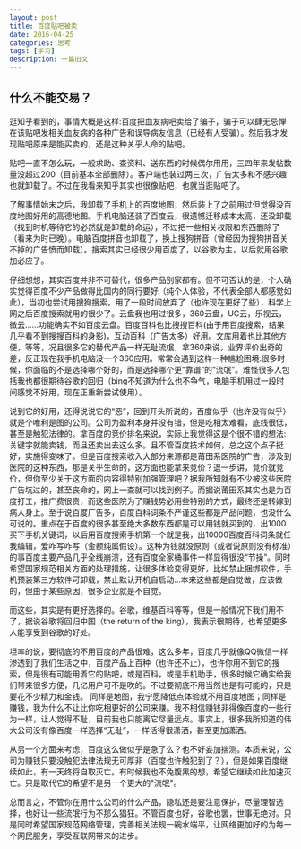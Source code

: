 ```yaml
---
layout: post
title: 百度贴吧被卖
date: 2016-04-25
categories: 思考
tags: [学习]
description: 一篇旧文
---
```


## 什么不能交易？

逛知乎看到的，事情大概是这样:百度把血友病吧卖给了骗子，骗子可以肆无忌惮在该贴吧发相关血友病的各种广告和误导病友信息（已经有人受骗）。然后我才发现贴吧原来是能买卖的，还是这种关乎人命的贴吧。

贴吧一直不怎么玩，一般求助、查资料、送东西的时候偶尔用用，三四年来发帖数量没超过200（目前基本全部删除）。客户端也装过两三次，广告太多和不感兴趣也就卸载了。不过在我看来知乎其实也很像贴吧，也就当逛贴吧了。

了解事情始末之后，我卸载了手机上的百度地图，然后装上了之前用过但觉得没百度地图好用的高德地图。手机电脑还装了百度云，很遗憾迁移成本太高，还没卸载（找到时机等待它的必然就是卸载的命运），不过把一些相关权限和东西删除了（看来为时已晚）。电脑百度拼音也卸载了，换上搜狗拼音（曾经因为搜狗拼音关不掉的广告愤而卸载）。搜索其实已经很少用百度了，以谷歌为主，以后就用谷歌加必应了。

仔细想想，其实百度并非不可替代，很多产品别家都有。但不可否认的是，个人确实觉得百度不少产品做得比国内的同行要好（纯个人体验，不代表全部人都感觉如此），当初也尝试用搜狗搜索，用了一段时间放弃了（也许现在更好了些），科学上网之后百度搜索就用的很少了。云盘我也用过很多，360云盘，UC云，乐视云，微云……功能确实不如百度云盘。百度百科也比搜搜百科(由于用百度搜索，结果几乎看不到搜搜百科的身影)，互动百科（广告太多）好用。文库用着也比其他方便，等等，况且很多它的替代产品一样无耻流氓，拿360来说，业界评价出奇的差，反正现在我手机电脑没一个360应用。常常会遇到这样一种尴尬困境:很多时候，你面临的不是选择哪个好的，而是选择哪个更“靠谱”的“流氓”。难怪很多人包括我也都很期待谷歌的回归（bing不知道为什么也不争气，电脑手机用过一段时间感觉不好用，现在正重新尝试使用）。

说到它的好用，还得说说它的“恶”，回到开头所说的，百度似乎（也许没有似乎）就是个唯利是图的公司。公司为盈利本身并没有错，但是吃相太难看，底线很低，甚至是触犯法律的。拿百度的竞价排名来说，实际上我觉得这是个很不错的想法:关键字就能卖钱，而且还卖出去这么多。且不管百度技术如何，总之这个点子挺好，实施得变味了。但是百度搜索收入大部分来源都是莆田系医院的广告，涉及到医院的这种东西，那是关乎生命的，这方面也能拿来竞价？退一步讲，竞价就竞价，但你至少关于这方面的内容得特别加强管理吧？据我所知就有不少被这些医院广告坑过的，甚至丧命的，网上一查就可以找到例子。而据说莆田系其实也是为百度打工，推广费很贵，而这些医院为了赚钱势必用些特别的方式，最终还是转嫁到病人身上。至于说百度广告多，百度百科词条不严谨这些都是产品问题，也没什么可说的。重点在于百度的很多甚至绝大多数东西都是可以用钱就买到的，出1000买下手机关键词，以后用百度搜索手机第一个就是我，出10000百度百科词条就任我编辑，爱咋写咋写（金额纯属假设）。这种为钱就没原则（或者说原则没有标准）的事百度主要产品几乎全线崩溃，还有百度全家桶事件一样显得很没“节操”。同时希望国家规范相关方面的处理措施，让很多体验变得更好，比如禁止捆绑软件，手机预装第三方软件可卸载，禁止默认开机自启动…本来这些都是自觉做，应该做的，但由于某些原因，很多企业就是不自觉。

而这些，其实是有更好选择的。谷歌，维基百科等等，但是一般情况下我们用不了，据说谷歌将回归中国（the return of the king），我表示很期待，也希望更多人能享受到谷歌的好处。

坦率的说，要彻底的不用百度的产品很难，这么多年，百度几乎就像QQ微信一样渗透到了我们生活之中，百度产品上百种（也许还不止），也许你用不到它的搜索，但是很有可能用着它的贴吧，或是百科，或是手机助手，很多时候它确实给我们带来很多方便，几亿用户可不是吹的。不过要彻底不用当然也是有可能的，只是要花不少精力和金钱。
同样是地图，我宁愿降低点体验就不用百度地图；同样是赚钱，我为什么不让比你吃相更好的公司来赚。我不相信赚钱非得像百度的一些行为一样，让人觉得不耻，目前我也只能离它尽量远点。事实上，很多我所知道的伟大公司没有像百度一样选择“无耻”，一样活得很潇洒，甚至更加潇洒。

从另一个方面来考虑，百度这么做似乎是急了么？也不好妄加揣测。本质来说，公司为赚钱只要没触犯法律法规无可厚非（百度也许触犯到了？），但是如果百度继续如此，有一天终将自取灭亡。有时候我也不免腹黑的想，希望它继续如此加速灭亡。只是取代它的希望不是另一个更大的"流氓"。

总而言之，不管你在用什么公司的什么产品，隐私还是要注意保护，尽量理智选择，也好让一些流氓行为不那么猖狂。不管百度也好，谷歌也罢，世事无绝对。只是同时希望国家规范网络管理，完善相关法规一碗水端平，让网络更加好的为每一个网民服务，享受互联网带来的进步。

